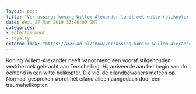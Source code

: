 ```yaml
---
layout: post
title: "Verrassing: koning Willem-Alexander landt met witte helikopter op Terschelling"
date: Wed, 27 Mar 2019 13:46:00 GMT
categories: 
- entertainment 
- royalty 
externe_link: "https://www.ad.nl/show/verrassing-koning-willem-alexander-landt-met-witte-helikopter-op-terschelling~a63d43c7/"
---
```


Koning Willem-Alexander heeft vanochtend een vooraf stilgehouden werkbezoek gebracht aan Terschelling. Hij arriveerde aan het begin van de ochtend in een witte helikopter. Die viel de eilandbewoners meteen op. Normaal gesproken wordt het eiland alleen aangedaan door een traumahelikopter.
